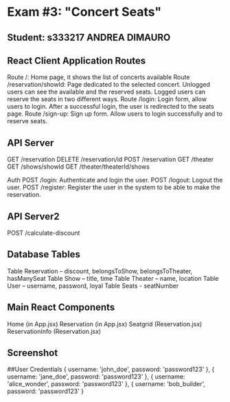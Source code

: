 # Exam #3: "Concert Seats"
## Student: s333217 ANDREA DIMAURO 

## React Client Application Routes
Route /: Home page, it shows the list of concerts available 
Route /reservation/showId: Page dedicated to the selected concert. Unlogged users can see the available and the reserved seats. Logged users can reserve the seats in two different ways. 
Route /login: Login form, allow users to login. After a successful login, the user is redirected to the seats page.
Route /sign-up: Sign up form. Allow users to login successfully and to reserve seats.

## API Server 
GET /reservation
DELETE /reservation/id
POST /reservation
GET /theater
GET /shows/showId
GET /theater/theaterId/shows

Auth
POST /login: Authenticate and login the user.
POST /logout: Logout the user. 
POST /register: Register the user in the system to be able to make the reservation.

## API Server2
POST /calculate-discount

## Database Tables 
Table Reservation – discount, belongsToShow, belongsToTheater, hasManySeat
Table Show – title, time
Table Theater – name, location
Table User – username, password, loyal
Table Seats - seatNumber

## Main React Components
Home (in App.jsx)
Reservation (in App.jsx)
Seatgrid (Reservation.jsx)
ReservationInfo (Reservation.jsx)

## Screenshot

##User Credentials 
{ username: 'john_doe', password: 'password123' },
{ username: 'jane_doe', password: 'password123' },
{ username: 'alice_wonder', password: 'password123' },
{ username: 'bob_builder', password: 'password123' }

